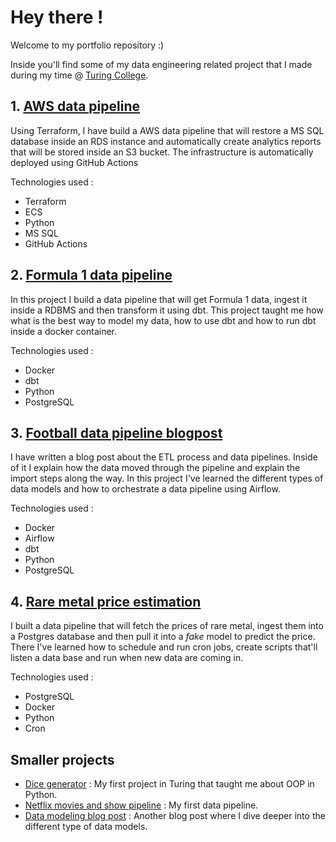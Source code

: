 # Hey there !
Welcome to my portfolio repository :) 


Inside you'll find some of my data engineering related project that I made during my time @ [Turing College](https://www.turingcollege.com/).

## 1. [AWS data pipeline](./AWS/Cloud_Data_Pipeline)

Using Terraform, I have build a AWS data pipeline that will restore a MS SQL database inside an RDS instance and automatically create analytics reports that will be stored inside an S3 bucket.
The infrastructure is automatically deployed using GitHub Actions

Technologies used :
* Terraform
* ECS
* Python
* MS SQL
* GitHub Actions

## 2. [Formula 1 data pipeline](./dbt/M3S2-Formula1_Data_Pipeline)
In this project I build a data pipeline that will get Formula 1 data, ingest it inside a RDBMS and then transform it using dbt.
This project taught me how what is the best way to model my data, how to use dbt and how to run dbt inside a docker container.

Technologies used : 
* Docker
* dbt
* Python
* PostgreSQL

## 3. [Football data pipeline blogpost](Airflow/M3Capstone-Football_data_pipeline)
I have written a blog post about the ETL process and data pipelines. Inside of it I explain how the data moved through the pipeline and explain the import steps along the way.
In this project I've learned the different types of data models and how to orchestrate a data pipeline using Airflow.

Technologies used : 
* Docker
* Airflow
* dbt
* Python
* PostgreSQL

## 4. [Rare metal price estimation](Python/M2Capstone-Metal_pipeline)
I built a data pipeline that will fetch the prices of rare metal, ingest them into a Postgres database and then pull it into a *fake* model to predict the price.
There I've learned how to schedule and run cron jobs, create scripts that'll listen a data base and run when new data are coming in.

Technologies used : 
* PostgreSQL
* Docker
* Python
* Cron

## Smaller projects

* [Dice generator](Python/M1S1-DiceGenerator) : My first project in Turing that taught me about OOP in Python.
* [Netflix movies and show pipeline](Python/M1Capstone-NetflixDatabase) : My first data pipeline.
* [Data modeling blog post](dbt/M3S2-Data_Modeling_Blogpost) : Another blog post where I dive deeper into the different type of data models.




